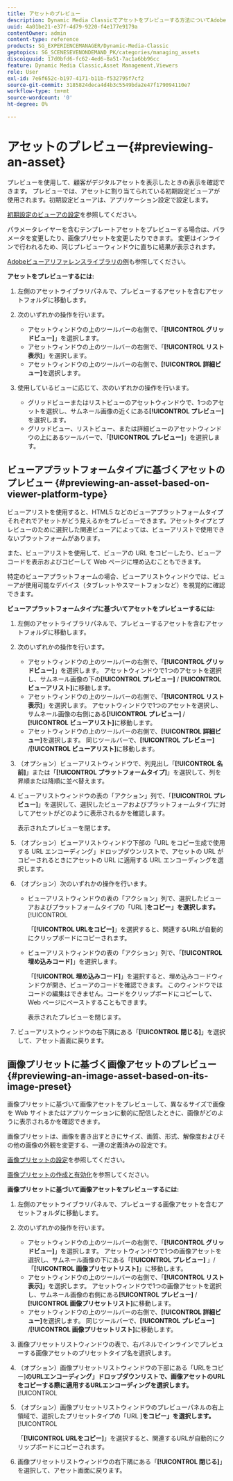 ```yaml
---
title: アセットのプレビュー
description: Dynamic Media Classicでアセットをプレビューする方法についてAdobeします。
uuid: 4a01be21-e37f-4d79-9220-f4e177e9179a
contentOwner: admin
content-type: reference
products: SG_EXPERIENCEMANAGER/Dynamic-Media-Classic
geptopics: SG_SCENESEVENONDEMAND_PK/categories/managing_assets
discoiquuid: 17d0bfd6-fc62-4ed6-8a51-7ac1a6bb96cc
feature: Dynamic Media Classic,Asset Management,Viewers
role: User
exl-id: 7e6f652c-b197-4171-b11b-f532795f7cf2
source-git-commit: 3185824deca4d4b3c5549bda2e47f179094110e7
workflow-type: tm+mt
source-wordcount: '0'
ht-degree: 0%

---
```


# アセットのプレビュー{#previewing-an-asset}

プレビューを使用して、顧客がデジタルアセットを表示したときの表示を確認できます。 プレビューでは、アセットに割り当てられている初期設定ビューアが使用されます。初期設定ビューアは、アプリケーション設定で設定します。

[初期設定のビューアの設定](application-setup.md#configuring_default_viewers)を参照してください。

パラメータレイヤーを含むテンプレートアセットをプレビューする場合は、パラメータを変更したり、画像プリセットを変更したりできます。 変更はインラインで行われるため、同じプレビューウィンドウに直ちに結果が表示されます。

[Adobeビューアリファレンスライブラリの例](https://landing.adobe.com/en/na/dynamic-media/ctir-2755/live-demos.html)も参照してください。

**アセットをプレビューするには:**

1. 左側のアセットライブラリパネルで、プレビューするアセットを含むアセットフォルダに移動します。
1. 次のいずれかの操作を行います。

   * アセットウィンドウの上のツールバーの右側で、「**[!UICONTROL グリッドビュー]**」を選択します。
   * アセットウィンドウの上のツールバーの右側で、「**[!UICONTROL リスト表示]**」を選択します。
   * アセットウィンドウの上のツールバーの右側で、**[!UICONTROL 詳細ビュー]**&#x200B;を選択します。

1. 使用しているビューに応じて、次のいずれかの操作を行います。

   * グリッドビューまたはリストビューのアセットウィンドウで、1つのアセットを選択し、サムネール画像の近くにある&#x200B;**[!UICONTROL プレビュー]**&#x200B;を選択します。
   * グリッドビュー、リストビュー、または詳細ビューのアセットウィンドウの上にあるツールバーで、「**[!UICONTROL プレビュー]**」を選択します。

## ビューアプラットフォームタイプに基づくアセットのプレビュー {#previewing-an-asset-based-on-viewer-platform-type}

ビューアリストを使用すると、HTML5 などのビューアプラットフォームタイプそれぞれでアセットがどう見えるかをプレビューできます。アセットタイプとプレビューのために選択した関連ビューアによっては、ビューアリストで使用できないプラットフォームがあります。

また、ビューアリストを使用して、ビューアの URL をコピーしたり、ビューアコードを表示およびコピーして Web ページに埋め込むこともできます。

特定のビューアプラットフォームの場合、ビューアリストウィンドウでは、ビューアが使用可能なデバイス（タブレットやスマートフォンなど）を視覚的に確認できます。

**ビューアプラットフォームタイプに基づいてアセットをプレビューするには:**

1. 左側のアセットライブラリパネルで、プレビューするアセットを含むアセットフォルダに移動します。
1. 次のいずれかの操作を行います。

   * アセットウィンドウの上のツールバーの右側で、「**[!UICONTROL グリッドビュー]**」を選択します。 アセットウィンドウで1つのアセットを選択し、サムネール画像の下の&#x200B;**[!UICONTROL プレビュー]** / **[!UICONTROL ビューアリスト]**&#x200B;に移動します。
   * アセットウィンドウの上のツールバーの右側で、「**[!UICONTROL リスト表示]**」を選択します。 アセットウィンドウで1つのアセットを選択し、サムネール画像の右側にある&#x200B;**[!UICONTROL プレビュー]** / **[!UICONTROL ビューアリスト]**&#x200B;に移動します。
   * アセットウィンドウの上のツールバーの右側で、**[!UICONTROL 詳細ビュー]**&#x200B;を選択します。 同じツールバーで、**[!UICONTROL プレビュー]** /**[!UICONTROL ビューアリスト]**&#x200B;に移動します。

1. （オプション）ビューアリストウィンドウで、列見出し「**[!UICONTROL 名前]**」または「**[!UICONTROL プラットフォームタイプ]**」を選択して、列を昇順または降順に並べ替えます。
1. ビューアリストウィンドウの表の「アクション」列で、「**[!UICONTROL プレビュー]**」を選択して、選択したビューアおよびプラットフォームタイプに対してアセットがどのように表示されるかを確認します。

   表示されたプレビューを閉じます。

1. （オプション）ビューアリストウィンドウ下部の「URL をコピー生成で使用する URL エンコーディング」ドロップダウンリストで、アセットの URL がコピーされるときにアセットの URL に適用する URL エンコーディングを選択します。
1. （オプション）次のいずれかの操作を行います。

   * ビューアリストウィンドウの表の「アクション」列で、選択したビューアおよびプラットフォームタイプの「URL ]**をコピー」を選択します。**[!UICONTROL 

      「**[!UICONTROL URLをコピー]**」を選択すると、関連するURLが自動的にクリップボードにコピーされます。

   * ビューアリストウィンドウの表の「アクション」列で、「**[!UICONTROL 埋め込みコード]**」を選択します。

      「**[!UICONTROL 埋め込みコード]**」を選択すると、埋め込みコードウィンドウが開き、ビューアのコードを確認できます。 このウィンドウではコードの編集はできません。コードをクリップボードにコピーして、Web ページにペーストすることもできます。

      表示されたプレビューを閉じます。

1. ビューアリストウィンドウの右下隅にある「**[!UICONTROL 閉じる]**」を選択して、アセット画面に戻ります。

## 画像プリセットに基づく画像アセットのプレビュー {#previewing-an-image-asset-based-on-its-image-preset}

画像プリセットに基づいて画像アセットをプレビューして、異なるサイズで画像を Web サイトまたはアプリケーションに動的に配信したときに、画像がどのように表示されるかを確認できます。

画像プリセットは、画像を書き出すときにサイズ、画質、形式、解像度およびその他の画像の外観を変更する、一連の定義済みの設定です。

[画像プリセットの設定](setting-image-presets.md#setting_up_image_presets)を参照してください。

[画像プリセットの作成と有効化](creating-enabling-image-presets.md#creating_and_enabling_image_presets)を参照してください。

**画像プリセットに基づいて画像アセットをプレビューするには:**

1. 左側のアセットライブラリパネルで、プレビューする画像アセットを含むアセットフォルダに移動します。
1. 次のいずれかの操作を行います。

   * アセットウィンドウの上のツールバーの右側で、「**[!UICONTROL グリッドビュー]**」を選択します。 アセットウィンドウで1つの画像アセットを選択し、サムネール画像の下にある「**[!UICONTROL プレビュー]** 」/「**[!UICONTROL 画像プリセットリスト]**」に移動します。
   * アセットウィンドウの上のツールバーの右側で、「**[!UICONTROL リスト表示]**」を選択します。 アセットウィンドウで1つの画像アセットを選択し、サムネール画像の右側にある&#x200B;**[!UICONTROL プレビュー]** / **[!UICONTROL 画像プリセットリスト]**&#x200B;に移動します。
   * アセットウィンドウの上のツールバーの右側で、**[!UICONTROL 詳細ビュー]**&#x200B;を選択します。 同じツールバーで、**[!UICONTROL プレビュー]** /**[!UICONTROL 画像プリセットリスト]**&#x200B;に移動します。

1. 画像プリセットリストウィンドウの表で、右パネルでインラインでプレビューする画像アセットのプリセットタイプ名を選択します。
1. （オプション）画像プリセットリストウィンドウの下部にある「URLをコピー&#x200B;]**のURLエンコーディング」ドロップダウンリストで、画像アセットのURLをコピーする際に適用するURLエンコーディングを選択します。**[!UICONTROL 
1. （オプション）画像プリセットリストウィンドウのプレビューパネルの右上領域で、選択したプリセットタイプの「URL ]**をコピー」を選択します。**[!UICONTROL 

   「**[!UICONTROL URLをコピー]**」を選択すると、関連するURLが自動的にクリップボードにコピーされます。

1. 画像プリセットリストウィンドウの右下隅にある「**[!UICONTROL 閉じる]**」を選択して、アセット画面に戻ります。
